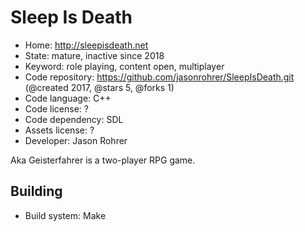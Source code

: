 # Sleep Is Death

- Home: http://sleepisdeath.net
- State: mature, inactive since 2018
- Keyword: role playing, content open, multiplayer
- Code repository: https://github.com/jasonrohrer/SleepIsDeath.git (@created 2017, @stars 5, @forks 1)
- Code language: C++
- Code license: ?
- Code dependency: SDL
- Assets license: ?
- Developer: Jason Rohrer

Aka Geisterfahrer is a two-player RPG game.

## Building

- Build system: Make
